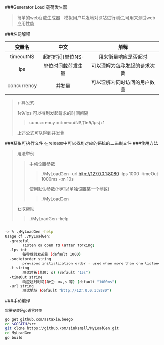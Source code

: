 ###Generator Load 载荷发生器

>简单的web负载生成器，模拟用户并发地对网站进行测试,可用来测试web应用性能
	
###名词解释

| 变量名  | 中文  | 解释 |
|:-------------:|:---------------:| :-------------:|
| timeoutNS     | 超时时间(单位NS) |  用来衡量响应是否超时 |
| lps      | 单位时间载荷发生量   |  可以理解为每秒发起的请求次数 |
| concurrency | 并发量        | 可以理解为同时访问的用户数量 |


>计算公式
>
>1e9/lps 可以得到发起请求的时间间隔
>
>>concurrency = timeoutNS/(1e9/lps)+1
>
>上述公式可以得到并发量


###获取可执行文件
	在release中可以找到对应的系统的二进制文件
###使用方法

>用法举例
>>手动设置参数
>>>./MyLoadGen  -url http://127.0.0.1:8080 -lps 1000 -timeOut 1000ms -tm 10s
>>
>>使用默认参数(也可以单独设置某一个参数)
>>>./MyLoadGen  
>
>获取帮助
>>./MyLoadGen -help
>>>
>>>

```bash

-> % ./MyLoadGen -help 
Usage of ./MyLoadGen:
  -graceful
        listen on open fd (after forking)
  -lps int
        每秒载荷发送量 (default 1000)
  -socketorder string
        previous initialization order - used when more than one listener was started
  -t string
        测试时长(单位: s) (default "10s")
  -timeOut string
        响应超时时间(单位: ms,s 等) (default "1000ms")
  -url string
        测试地址 (default "http://127.0.0.1:8080")


```

###手动编译

	需要安装好go语言环境
```bash
go get github.com/astaxie/beego
cd $GOPATH/src
git clone https://github.com/sinksmell/MyLoadGen.git
cd MyLoadGen
go build
```
